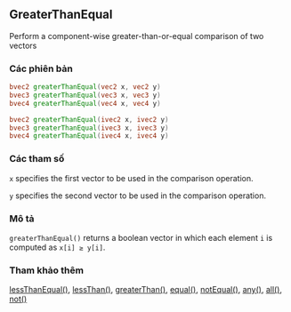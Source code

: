 ## GreaterThanEqual
Perform a component-wise greater-than-or-equal comparison of two vectors

### Các phiên bản
```glsl
bvec2 greaterThanEqual(vec2 x, vec2 y)  
bvec3 greaterThanEqual(vec3 x, vec3 y)  
bvec4 greaterThanEqual(vec4 x, vec4 y)  

bvec2 greaterThanEqual(ivec2 x, ivec2 y)  
bvec3 greaterThanEqual(ivec3 x, ivec3 y)  
bvec4 greaterThanEqual(ivec4 x, ivec4 y)
```

### Các tham số
```x``` specifies the first vector to be used in the comparison operation.

```y``` specifies the second vector to be used in the comparison operation.

### Mô tả
```greaterThanEqual()``` returns a boolean vector in which each element ```i``` is computed as ```x[i] ≥ y[i]```.

### Tham khảo thêm
[lessThanEqual()](/glossary/?lan=vi&search=lessThanEqual), [lessThan()](/glossary/?lan=vi&search=lessThan), [greaterThan()](/glossary/?lan=vi&search=greaterThan), [equal()](/glossary/?lan=vi&search=equal), [notEqual()](/glossary/?lan=vi&search=notEqual), [any()](/glossary/?lan=vi&search=any), [all()](/glossary/?lan=vi&search=all), [not()](/glossary/?lan=vi&search=not)
